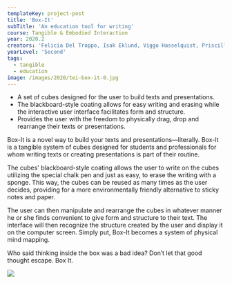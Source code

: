 ```yaml
---
templateKey: project-post
title: 'Box-It'
subTitle: 'An education tool for writing'
course: Tangible & Embodied Interaction
year: 2020.2
creators: 'Felicia Del Troppo, Isak Eklund, Viggo Hasselquist, Priscilla Silva'
yearLevel: 'Second'
tags:
  - tangible
  - education
image: /images/2020/tei-box-it-0.jpg
---
```


<MauVideo id="0_dx8yuja6" />

* A set of cubes designed for the user to build texts and presentations.
* The blackboard-style coating allows for easy writing and erasing while the interactive user interface facilitates form and structure.
* Provides the user with the freedom to physically drag, drop and rearrange their texts or presentations. 

Box-It is a novel way to build your texts and presentations―literally. Box-It is a tangible system of cubes designed for students and professionals for whom writing texts or creating presentations is part of their routine. 

The cubes' blackboard-style coating allows the user to write on the cubes utilizing the special chalk pen and just as easy, to erase the writing with a sponge. This way, the cubes can be reused as many times as the user decides, providing for a more environmentally friendly alternative to sticky notes and paper. 

The user can then manipulate and rearrange the cubes in whatever manner he or she finds convenient to give form and structure to their text. The interface will then recognize the structure created by the user and display it on the computer screen. Simply put, Box-It becomes a system of physical mind mapping.

Who said thinking inside the box was a bad idea? Don’t let that good thought escape. Box It.

![](/images/2020/tei-box-it-1.jpg)